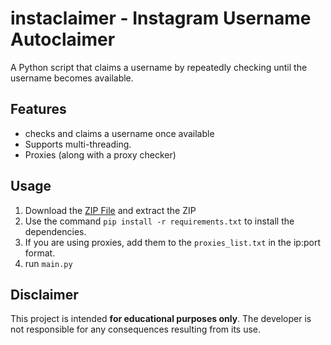 # instaclaimer - Instagram Username Autoclaimer

A Python script that claims a username by repeatedly checking until the username becomes available.

## Features
- checks and claims a username once available
- Supports multi-threading.
- Proxies (along with a proxy checker)

## Usage
1. Download the [ZIP File](https://github.com/qxxa/instaclaimer/archive/refs/heads/main.zip) and extract the ZIP
2. Use the command `pip install -r requirements.txt` to install the dependencies.
3. If you are using proxies, add them to the `proxies_list.txt` in the ip:port format.
4. run `main.py` 

## Disclaimer

This project is intended **for educational purposes only**. The developer is not responsible for any consequences resulting from its use.
